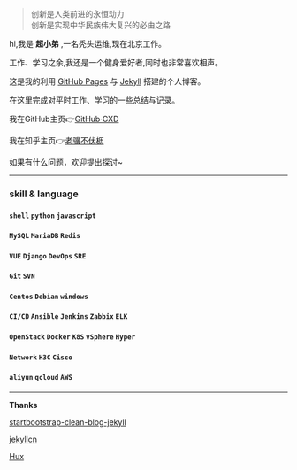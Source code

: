
<blockquote><p>创新是人类前进的永恒动力<br>创新是实现中华民族伟大复兴的必由之路</p></blockquote>

hi,我是 **超小弟** ,一名秃头运维,现在北京工作。

工作、学习之余,我还是一个健身爱好者,同时也非常喜欢相声。

这是我的利用 [GitHub Pages](https://pages.github.com/) 与 [Jekyll](http://jekyll.com.cn/) 搭建的个人博客。

在这里完成对平时工作、学习的一些总结与记录。

我在GitHub主页👉[GitHub·CXD](https://github.com/chaoxiaodi)

我在知乎主页👉[老骥不伏枥](https://www.zhihu.com/people/chao-liu-99-16)
 
如果有什么问题，欢迎提出探讨~

---
### skill & language
#### `shell` `python` `javascript`
#### `MySQL` `MariaDB` `Redis`
#### `VUE` `Django` `DevOps` `SRE`
#### `Git` `SVN`
#### `Centos` `Debian` `windows`
#### `CI/CD` `Ansible` `Jenkins` `Zabbix` `ELK`
#### `OpenStack` `Docker` `K8S` `vSphere` `Hyper`
#### `Network` `H3C` `Cisco`
#### `aliyun` `qcloud` `AWS`

***

**Thanks**

[startbootstrap-clean-blog-jekyll](https://github.com/StartBootstrap/startbootstrap-clean-blog-jekyll)

[jekyllcn](http://jekyllcn.com/docs/usage/)

[Hux](https://huangxuan.me/)






